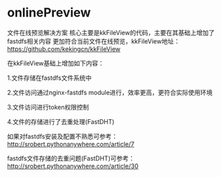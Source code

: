 # onlinePreview
文件在线预览解决方案
核心主要是kkFileView的代码，主要在其基础上增加了fastdfs相关内容 更加符合当前文件在线预览，kkFileView地址：https://github.com/kekingcn/kkFileView


在kkFileView基础上增加如下内容：

1.文件存储在fastdfs文件系统中

2.文件访问通过nginx-fastdfs module进行，效率更高，更符合实际使用环境

3.文件访问进行token权限控制

4.文件的存储进行了去重处理(FastDHT)



如果对fastdfs安装及配置不熟悉可参考：http://srobert.pythonanywhere.com/article/7

fastdfs文件存储的去重问题(FastDHT)可参考：http://srobert.pythonanywhere.com/article/30
